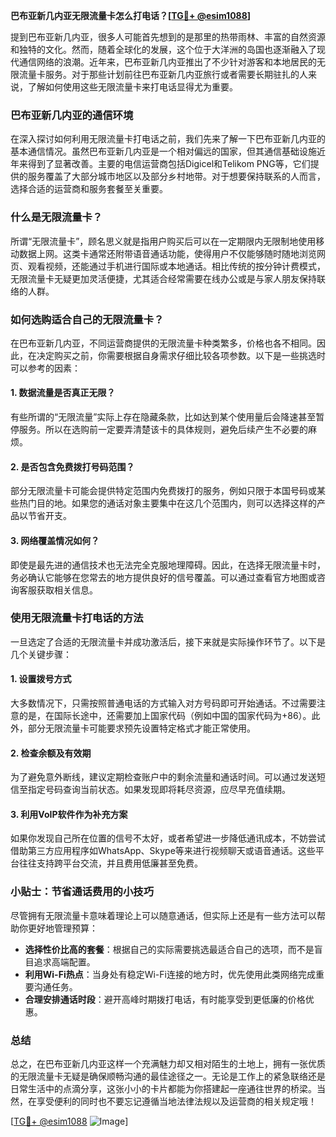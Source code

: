 **巴布亚新几内亚无限流量卡怎么打电话？[[TG💪+ @esim1088](https://t.me/s/esim1088)]**

提到巴布亚新几内亚，很多人可能首先想到的是那里的热带雨林、丰富的自然资源和独特的文化。然而，随着全球化的发展，这个位于大洋洲的岛国也逐渐融入了现代通信网络的浪潮。近年来，巴布亚新几内亚推出了不少针对游客和本地居民的无限流量卡服务。对于那些计划前往巴布亚新几内亚旅行或者需要长期驻扎的人来说，了解如何使用这些无限流量卡来打电话显得尤为重要。

### 巴布亚新几内亚的通信环境

在深入探讨如何利用无限流量卡打电话之前，我们先来了解一下巴布亚新几内亚的基本通信情况。虽然巴布亚新几内亚是一个相对偏远的国家，但其通信基础设施近年来得到了显著改善。主要的电信运营商包括Digicel和Telikom PNG等，它们提供的服务覆盖了大部分城市地区以及部分乡村地带。对于想要保持联系的人而言，选择合适的运营商和服务套餐至关重要。

### 什么是无限流量卡？

所谓“无限流量卡”，顾名思义就是指用户购买后可以在一定期限内无限制地使用移动数据上网。这类卡通常还附带语音通话功能，使得用户不仅能够随时随地浏览网页、观看视频，还能通过手机进行国际或本地通话。相比传统的按分钟计费模式，无限流量卡无疑更加灵活便捷，尤其适合经常需要在线办公或是与家人朋友保持联络的人群。

### 如何选购适合自己的无限流量卡？

在巴布亚新几内亚，不同运营商提供的无限流量卡种类繁多，价格也各不相同。因此，在决定购买之前，你需要根据自身需求仔细比较各项参数。以下是一些挑选时可以参考的因素：

#### 1. 数据流量是否真正无限？
有些所谓的“无限流量”实际上存在隐藏条款，比如达到某个使用量后会降速甚至暂停服务。所以在选购前一定要弄清楚该卡的具体规则，避免后续产生不必要的麻烦。

#### 2. 是否包含免费拨打号码范围？
部分无限流量卡可能会提供特定范围内免费拨打的服务，例如只限于本国号码或某些热门目的地。如果您的通话对象主要集中在这几个范围内，则可以选择这样的产品以节省开支。

#### 3. 网络覆盖情况如何？
即使是最先进的通信技术也无法完全克服地理障碍。因此，在选择无限流量卡时，务必确认它能够在您常去的地方提供良好的信号覆盖。可以通过查看官方地图或咨询客服获取相关信息。

### 使用无限流量卡打电话的方法

一旦选定了合适的无限流量卡并成功激活后，接下来就是实际操作环节了。以下是几个关键步骤：

#### 1. 设置拨号方式
大多数情况下，只需按照普通电话的方式输入对方号码即可开始通话。不过需要注意的是，在国际长途中，还需要加上国家代码（例如中国的国家代码为+86）。此外，部分无限流量卡可能要求预先设置特定格式才能正常使用。

#### 2. 检查余额及有效期
为了避免意外断线，建议定期检查账户中的剩余流量和通话时间。可以通过发送短信至指定号码查询当前状态。如果发现即将耗尽资源，应尽早充值续期。

#### 3. 利用VoIP软件作为补充方案
如果你发现自己所在位置的信号不太好，或者希望进一步降低通讯成本，不妨尝试借助第三方应用程序如WhatsApp、Skype等来进行视频聊天或语音通话。这些平台往往支持跨平台交流，并且费用低廉甚至免费。

### 小贴士：节省通话费用的小技巧

尽管拥有无限流量卡意味着理论上可以随意通话，但实际上还是有一些方法可以帮助你更好地管理预算：

- **选择性价比高的套餐**：根据自己的实际需要挑选最适合自己的选项，而不是盲目追求高端配置。
- **利用Wi-Fi热点**：当身处有稳定Wi-Fi连接的地方时，优先使用此类网络完成重要沟通任务。
- **合理安排通话时段**：避开高峰时期拨打电话，有时能享受到更低廉的价格优惠。

### 总结

总之，在巴布亚新几内亚这样一个充满魅力却又相对陌生的土地上，拥有一张优质的无限流量卡无疑是确保顺畅沟通的最佳途径之一。无论是工作上的紧急联络还是日常生活中的点滴分享，这张小小的卡片都能为你搭建起一座通往世界的桥梁。当然，在享受便利的同时也不要忘记遵循当地法律法规以及运营商的相关规定哦！

[[TG💪+ @esim1088](https://t.me/s/esim1088) ![Image](https://i.postimg.cc/4NQfJmqS/Snipaste-2025-05-13-00-14-12.png)]